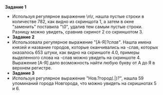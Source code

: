 **Задание 1**
* Используя регулярное выражение \n\r, нашла пустые строки в количестве 782, как видно из скринщота 1, а затем в окне "заменить" поставила "\0", удалив тем самым пустые строки. Разницу можно увидеть, сравнив скринот 2 со скриншотом 3.
* **Задание 2**
* Использовала регулярное выражение "[А-Я]*?слав"*. Нашла имена князей и название городов, которые оканчивались на -слав, которых оказалось 653 штуки, как видно на скриншоте 4.0, примеры выделенного слова на -слав можно увидеть на скриншоте 4. Выражение [А-Я] дало возможность найти любую букву от А до Я в верхнем регистре.
* **Задание 3**
* Используя регулярное выражение "Нов.?город(.|)*?"*, нашла 59 упоминаний города Новгорода, что можно увидеть на скришнотах 5 и 6.
